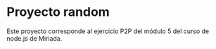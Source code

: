 # Proyecto random
Este proyecto corresponde al ejercicio P2P del módulo 5 del curso de node.js de Miriada.
